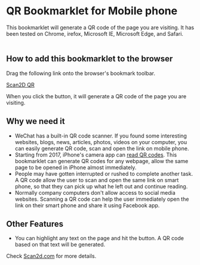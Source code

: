 #  QR Bookmarklet for Mobile phone   
This bookmarklet will generate a QR code of the page you are visiting. It has been tested on Chrome, irefox, Microsoft IE, Microsoft Edge, and Safari.      
<br>      
   

## How to add this bookmarklet to the browser

Drag the following link onto the browser's bookmark toolbar.

<a class="" href="javascript:void((function()%7bvar%20sl;if(window.getSelection)%7bsl=%22%22+window.getSelection();%7delse%20if(document.selection)%7bsl=document.selection.createRange().text;%7ddata=encodeURIComponent(sl%7c%7clocation.href);var%20win=window.open(%22https://www.scan2d.com/tools/qr.htm?url=%22+data,%22_blank%22,%22width=550,height=625,resizable=yes,status=yes,scrollbars=1,replace=true%22);win.focus();setTimeout(function%20(){win.close();},20000);%7d)())">Scan2D QR</a>


When you click the button, it will generate a QR code of the page you are visiting.

## Why we need it

* WeChat has a built-in QR code scanner. If you found some interesting websites, blogs, news, articles, photos, videos on your computer, you can easily generate QR code, scan and open the link on mobile phone.
* Starting from 2017, iPhone's camera app can [read QR codes](http://www.iphonehacks.com/2017/09/how-to-scan-qr-codes-iphone-ipad-ios-11.html). This bookmarklet can generate QR codes for any webpage, allow the same page to be opened in iPhone almost immediately.
* People may have gotten interrupted or rushed to complete another task. A QR code allow the user to scan and open the same link on smart phone, so that they can pick up what he left out and continue reading.
* Normally company computers don't allow access to social media websites. Scanning a QR code can help the user immediately open the link on their smart phone and share it using Facebook app. 

## Other Features
* You can highlight any text on the page and hit the button. A QR code based on that text will be generated.

Check [Scan2d.com](https://scan2d.com) for more details.


